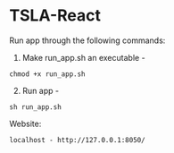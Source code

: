 # TSLA-React

Run app through the following commands:
1. Make run_app.sh an executable - 
```
chmod +x run_app.sh
```
2. Run app - 
```
sh run_app.sh
```

Website:
```
localhost - http://127.0.0.1:8050/
```